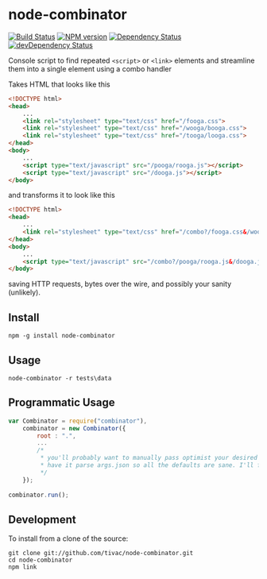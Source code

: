 node-combinator
===============
[![Build Status](https://travis-ci.org/tivac/node-combinator.svg?branch=master)](https://travis-ci.org/tivac/node-combinator)
[![NPM version](https://badge.fury.io/js/combinator.svg)](http://badge.fury.io/js/combinator)
[![Dependency Status](https://david-dm.org/tivac/node-combinator.svg?theme=shields.io)](https://david-dm.org/tivac/node-combinator)
[![devDependency Status](https://david-dm.org/tivac/node-combinator/dev-status.svg?theme=shields.io)](https://david-dm.org/tivac/node-combinator#info=devDependencies)


Console script to find repeated `<script>` or `<link>` elements and streamline them into a single element using a combo handler

Takes HTML that looks like this

```html
<!DOCTYPE html>
<head>
    ...
    <link rel="stylesheet" type="text/css" href="/fooga.css">
    <link rel="stylesheet" type="text/css" href="/wooga/booga.css">
    <link rel="stylesheet" type="text/css" href="/tooga/looga.css">
</head>
<body>
    ...
    <script type="text/javascript" src="/pooga/rooga.js"></script>
    <script type="text/javascript" src="/dooga.js"></script>
</body>
```

and transforms it to look like this

```html
<!DOCTYPE html>
<head>
    ...
    <link rel="stylesheet" type="text/css" href="/combo?/fooga.css&/wooga/booga.css&/tooga/looga.css">
</head>
<body>
    ...
    <script type="text/javascript" src="/combo?/pooga/rooga.js&/dooga.js"></script>
</body>
```
    
saving HTTP requests, bytes over the wire, and possibly your sanity (unlikely).

## Install ##

    npm -g install node-combinator

## Usage ##

    node-combinator -r tests\data
    
## Programmatic Usage ##

```javascript
var Combinator = require("combinator"),
    combinator = new Combinator({
        root : ".",
        ...
        /*
         * you'll probably want to manually pass optimist your desired args & then
         * have it parse args.json so all the defaults are sane. I'll fix that later I geuss.
         */
    });
    
combinator.run();
```

## Development ##

To install from a clone of the source:

    git clone git://github.com/tivac/node-combinator.git
    cd node-combinator
    npm link
